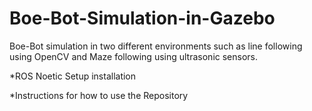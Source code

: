 # Boe-Bot-Simulation-in-Gazebo
Boe-Bot simulation in two different environments such as line following using OpenCV and Maze following using ultrasonic sensors.

*ROS Noetic Setup installation

*Instructions for how to use the Repository
